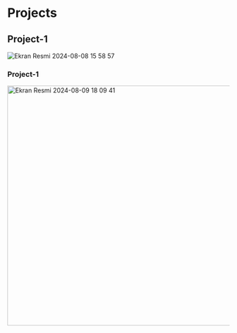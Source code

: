 <h1>Projects</h1>

<h2>Project-1</h2>

![Ekran Resmi 2024-08-08 15 58 57](https://github.com/user-attachments/assets/d045a7cf-9f19-4f66-9306-b454e2686c81)

<h3>Project-1</h3>

<img width="544" alt="Ekran Resmi 2024-08-09 18 09 41" src="https://github.com/user-attachments/assets/a566bc8e-a20b-4b0b-9d40-a9d0b679bff0">
